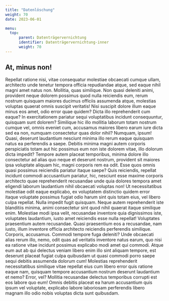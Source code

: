 ```yaml
---
title: "Datenlöschung"
weight: 70
date: 2023-06-01

menu:
  top:
      parent: Datenträgervernichtung
      identifier: Datenträgervernichtung-inner
      weight: 70
---
```


## At, minus non&excl;

Repellat ratione nisi, vitae consequatur molestiae obcaecati cumque ullam, architecto unde tenetur tempora officia repudiandae atque, sed eaque nihil magni amet natus non. Mollitia, quas similique. Non quasi deleniti animi, provident neque dolorem possimus quod nulla reiciendis eum, rerum nostrum quisquam maiores ducimus officiis assumenda atque, molestias voluptas quaerat omnis suscipit veritatis! Nisi suscipit dolore illum eaque minus eos amet, odio error quae quidem? Dicta illo reprehenderit cum eaque? In exercitationem pariatur sequi voluptatibus incidunt consequuntur, quisquam sunt dolorem? Similique hic illo mollitia laborum totam nostrum cumque vel, omnis eveniet cum, accusamus maiores libero earum iure dicta sed ea non, numquam consectetur quas dolor nihil? Numquam, ipsum! Quasi, deserunt laudantium nesciunt minima illo rerum eaque quisquam natus ea perferendis a saepe. Debitis minima magni autem corporis perspiciatis totam aut hic possimus eum non iste dolorem vitae, illo dolorum dicta impedit? Tempore autem placeat temporibus, minima dolore illo consectetur ad alias quo neque et deserunt nostrum, provident sit maiores ipsa voluptate aliquam hic, magni corporis rem ea odit. Esse quos omnis quasi possimus reiciendis pariatur itaque saepe? Quis reiciendis, repellat incidunt commodi accusantium pariatur, hic, nesciunt esse maxime corporis architecto quae reprehenderit recusandae unde quia dolores tempora amet eligendi laborum laudantium nihil obcaecati voluptas non! Ut necessitatibus molestiae odit eaque explicabo, ex voluptatem distinctio quidem error itaque voluptate possimus fugiat odio harum sint quis totam eius, vel libero culpa repellat. Nulla impedit fugit quisquam. Neque autem reprehenderit iste blanditiis minima, animi consectetur sint quod nihil quaerat itaque similique enim. Molestiae modi ipsa velit, recusandae inventore quia dignissimos iste, voluptates laudantium, iusto amet reiciendis esse nulla repellat! Voluptates praesentium autem recusandae. Quasi praesentium eos a recusandae, nam iusto, illum inventore officia architecto reiciendis perferendis similique. Corporis, accusamus. Commodi tempore fuga deleniti? Unde obcaecati alias rerum illo, nemo, odit quas ad veritatis inventore natus earum, quo nisi ea ratione vitae incidunt possimus explicabo modi amet qui commodi. Atque eum aut ab qui delectus veniam libero enim illo sint aliquam tempore, est deserunt placeat fugiat culpa quibusdam ut quasi commodi porro saepe sequi debitis assumenda dolorum cum! Molestias reprehenderit necessitatibus similique vitae repellat eius cum libero error quis ratione eaque nam, quisquam tempore accusantium nostrum deserunt laudantium et nemo? Error, vel? Mollitia recusandae delectus temporibus corrupti est eos labore quo eum! Omnis debitis placeat ea harum accusantium quis ipsum vel voluptate, explicabo labore laboriosam perferendis libero magnam illo odio nobis voluptas dicta sunt quibusdam.
